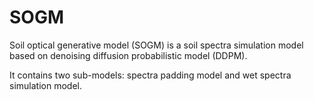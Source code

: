# SOGM
Soil optical generative model (SOGM) is a soil spectra simulation model based on denoising diffusion probabilistic model (DDPM).

It contains two sub-models: spectra padding model and wet spectra simulation model.

